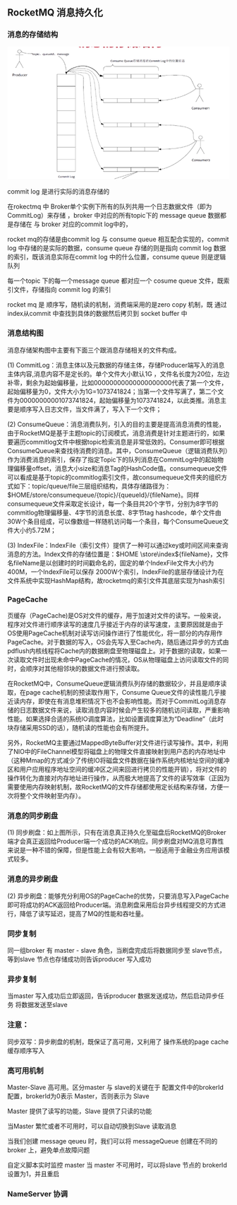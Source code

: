 ## RocketMQ 消息持久化



### 消息的存储结构

![image-20210607233013277](assets/image-20210607233013277.png)

commit log 是进行实际的消息存储的

在rokectmq 中  Broker单个实例下所有的队列共用一个日志数据文件（即为CommitLog）来存储 ，broker 中对应的所有topic下的 message queue 数据都是存储在 与 broker 对应的commit log中的， 

rocket mq的存储是由commit log 与 consume queue 相互配合实现的，commit log 中存储的是实际的数据，consume queue 存储的则是指向 commit log 数据的索引，既该消息实际在commit log 中的什么位置，consume queue 则是逻辑队列

每一个topic 下的每一个message queue 都对应一个 cosume queue 文件，既索引文件，存储指向 commit log 的索引

rocket mq 是 顺序写，随机读的机制，消费端采用的是zero copy 机制，既 通过index从commit 中查找到具体的数据然后拷贝到 socket buffer 中



### 消息结构图

 消息存储架构图中主要有下面三个跟消息存储相关的文件构成。 

(1) CommitLog：消息主体以及元数据的存储主体，存储Producer端写入的消息主体内容,消息内容不是定长的。单个文件大小默认1G ，文件名长度为20位，左边补零，剩余为起始偏移量，比如00000000000000000000代表了第一个文件，起始偏移量为0，文件大小为1G=1073741824；当第一个文件写满了，第二个文件为00000000001073741824，起始偏移量为1073741824，以此类推。消息主要是顺序写入日志文件，当文件满了，写入下一个文件；

(2) ConsumeQueue：消息消费队列，引入的目的主要是提高消息消费的性能，由于RocketMQ是基于主题topic的订阅模式，消息消费是针对主题进行的，如果要遍历commitlog文件中根据topic检索消息是非常低效的。Consumer即可根据ConsumeQueue来查找待消费的消息。其中，ConsumeQueue（逻辑消费队列）作为消费消息的索引，保存了指定Topic下的队列消息在CommitLog中的起始物理偏移量offset，消息大小size和消息Tag的HashCode值。consumequeue文件可以看成是基于topic的commitlog索引文件，故consumequeue文件夹的组织方式如下：topic/queue/file三层组织结构，具体存储路径为：$HOME/store/consumequeue/{topic}/{queueId}/{fileName}。同样consumequeue文件采取定长设计，每一个条目共20个字节，分别为8字节的commitlog物理偏移量、4字节的消息长度、8字节tag hashcode，单个文件由30W个条目组成，可以像数组一样随机访问每一个条目，每个ConsumeQueue文件大小约5.72M；

(3) IndexFile：IndexFile（索引文件）提供了一种可以通过key或时间区间来查询消息的方法。Index文件的存储位置是：$HOME \store\index${fileName}，文件名fileName是以创建时的时间戳命名的，固定的单个IndexFile文件大小约为400M，一个IndexFile可以保存 2000W个索引，IndexFile的底层存储设计为在文件系统中实现HashMap结构，故rocketmq的索引文件其底层实现为hash索引



### PageCache

 页缓存（PageCache)是OS对文件的缓存，用于加速对文件的读写。一般来说，程序对文件进行顺序读写的速度几乎接近于内存的读写速度，主要原因就是由于OS使用PageCache机制对读写访问操作进行了性能优化，将一部分的内存用作PageCache。对于数据的写入，OS会先写入至Cache内，随后通过异步的方式由pdflush内核线程将Cache内的数据刷盘至物理磁盘上。对于数据的读取，如果一次读取文件时出现未命中PageCache的情况，OS从物理磁盘上访问读取文件的同时，会顺序对其他相邻块的数据文件进行预读取。 

在RocketMQ中，ConsumeQueue逻辑消费队列存储的数据较少，并且是顺序读取，在page cache机制的预读取作用下，Consume Queue文件的读性能几乎接近读内存，即使在有消息堆积情况下也不会影响性能。而对于CommitLog消息存储的日志数据文件来说，读取消息内容时候会产生较多的随机访问读取，严重影响性能。如果选择合适的系统IO调度算法，比如设置调度算法为“Deadline”（此时块存储采用SSD的话），随机读的性能也会有所提升。

另外，RocketMQ主要通过MappedByteBuffer对文件进行读写操作。其中，利用了NIO中的FileChannel模型将磁盘上的物理文件直接映射到用户态的内存地址中（这种Mmap的方式减少了传统IO将磁盘文件数据在操作系统内核地址空间的缓冲区和用户应用程序地址空间的缓冲区之间来回进行拷贝的性能开销），将对文件的操作转化为直接对内存地址进行操作，从而极大地提高了文件的读写效率（正因为需要使用内存映射机制，故RocketMQ的文件存储都使用定长结构来存储，方便一次将整个文件映射至内存）。





### 消息的同步刷盘

 (1) 同步刷盘：如上图所示，只有在消息真正持久化至磁盘后RocketMQ的Broker端才会真正返回给Producer端一个成功的ACK响应。同步刷盘对MQ消息可靠性来说是一种不错的保障，但是性能上会有较大影响，一般适用于金融业务应用该模式较多。 





### 消息的异步刷盘

 (2) 异步刷盘：能够充分利用OS的PageCache的优势，只要消息写入PageCache即可将成功的ACK返回给Producer端。消息刷盘采用后台异步线程提交的方式进行，降低了读写延迟，提高了MQ的性能和吞吐量。 





### 同步复制

同一组broker 有 master - slave 角色，当刷盘完成后将数据同步至 slave节点，等到slave 节点也存储成功则告诉producer 写入成功





### 异步复制

当master 写入成功后立即返回，告诉producer 数据发送成功，然后启动异步任务 将数据发送至slave



### 注意：

同步双写：异步刷盘的机制，既保证了高可用，又利用了 操作系统的page cache 缓存顺序写入



### 高可用机制

Master-Slave 高可用。区分master 与 slave的关键在于 配置文件中的brokerId 配置，brokerId为0表示 Master，否则表示为 Slave

Master 提供了读写的功能，Slave 提供了只读的功能

当Master 繁忙或者不可用时，可以自动切换到Slave 读取消息

当我们创建 message qeueu 时，我们可以将 messageQueue 创建在不同的broker 上，避免单点故障问题

自定义脚本实时监控 master 当 master 不可用时，可以将slave 节点的 brokerId设置为1，并且重启



### NameServer 协调

